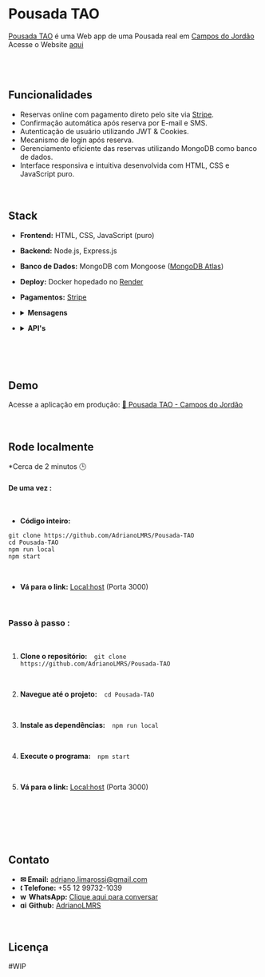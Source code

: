 # Pousada TAO
[Pousada TAO](https://github.com/AdrianoLMRS/Pousada-TAO "Pousada TAO") é uma Web app de uma Pousada real em [Campos do Jordão](http://https://www.google.com/maps?ll=-22.73301,-45.58613&z=13&t=m&hl=pt-BR&gl=BR&mapclient=embed&q=Campos+do+Jord%C3%A3o+SP+12460-000 "Campos do Jordão")<br>Acesse o Website [aqui](https://pousada-tao.onrender.com/ "aqui") <br><br><br><br>
## Funcionalidades

- Reservas online com pagamento direto pelo site via [Stripe](https://www.nerdwallet.com/article/small-business/what-is-stripe).
- Confirmação automática após reserva por E-mail e SMS.
- Autenticação de usuário utilizando JWT & Cookies.
- Mecanismo de login após reserva.
- Gerenciamento eficiente das reservas utilizando MongoDB como banco de dados.
- Interface responsiva e intuitiva desenvolvida com HTML, CSS e JavaScript puro. <br><br><br>

## Stack
- **Frontend:** HTML, CSS, JavaScript (puro)
- **Backend:** Node.js, Express.js
- **Banco de Dados:** MongoDB com Mongoose ([MongoDB Atlas](https://www.mongodb.com/resources/products/platform/mongodb-atlas-tutorial))
- **Deploy:** Docker hopedado no [Render](https://render.com/about)
- **Pagamentos:** [Stripe](https://www.nerdwallet.com/article/small-business/what-is-stripe)<div>
- <details>
  <summary><strong>Mensagens</strong></summary>
  
  - **Email:** Nodemailer  
  - **SMS:** Twilio (desativado por enquanto 😭)
</details>

- <details>
  <summary><strong>API's</strong></summary>

  - **Stripe**  
  - **Auth0 com MongoDB** (desativado pois não é mais necessário [Commit](https://github.com/AdrianoLMRS/Website/commit/961443c099e786a387a5444cd0e4d5208955daaf), [Issue](https://github.com/AdrianoLMRS/Website/issues/6))
</details></div>
<br><br><br>

## Demo
Acesse a aplicação em produção:
[🔗 Pousada TAO - Campos do Jordão](https://pousada-tao.onrender.com/)
<br><br><br>

## Rode localmente
*Cerca de 2 minutos 🕒
<br>

#### De uma vez :
<br>

-  **Código inteiro:**  
```
git clone https://github.com/AdrianoLMRS/Pousada-TAO  
cd Pousada-TAO  
npm run local  
npm start
```
<br>

- **Vá para o link:**&nbsp;[Local:host](http://localhost:3000) (Porta 3000)
<br>

### Passo à passo :
<br>

1.  **Clone o repositório:**&emsp;`git clone https://github.com/AdrianoLMRS/Pousada-TAO`
<br>

2. **Navegue até o projeto:**&emsp;`cd Pousada-TAO`
<br>

3. **Instale as dependências:**&emsp;`npm run local`
<br>

4. **Execute o programa:**&emsp;`npm start`
<br>

5. **Vá para o link:**&nbsp;[Local:host](http://localhost:3000) (Porta 3000)
<br>


<br><br><br>

## Contato

- **✉ Email:** adriano.limarossi@gmail.com
- **🕻 Telefone:** +55 12 99732-1039
- **<img width="14" height="14"  src="https://img.icons8.com/fluency-systems-filled/50/whatsapp.png" alt="whatsapp-icon"/> WhatsApp:** [Clique aqui para conversar](https://wa.me/5512997321039)
- **<img width="14" height="14" src="https://img.icons8.com/material-outlined/14/github.png" alt="github-icon"/> Github:** [AdrianoLMRS](https://github.com/AdrianoLMRS)
<br><br><br>

## Licença
#WIP